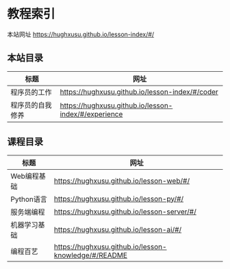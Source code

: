 # 教程索引

本站网址 https://hughxusu.github.io/lesson-index/#/

## 本站目录

| 标题             | 网址                                                 |
| ---------------- | ---------------------------------------------------- |
| 程序员的工作     | https://hughxusu.github.io/lesson-index/#/coder      |
| 程序员的自我修养 | https://hughxusu.github.io/lesson-index/#/experience |

## 课程目录

| 标题         | 网址                                                 |
| ------------ | ---------------------------------------------------- |
| Web编程基础  | https://hughxusu.github.io/lesson-web/#/             |
| Python语言   | https://hughxusu.github.io/lesson-py/#/              |
| 服务端编程   | https://hughxusu.github.io/lesson-server/#/          |
| 机器学习基础 | https://hughxusu.github.io/lesson-ai/#/              |
| 编程百艺     | https://hughxusu.github.io/lesson-knowledge/#/README |

